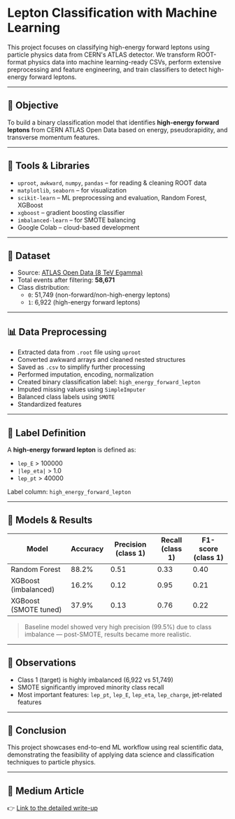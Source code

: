 
# Lepton Classification with Machine Learning 

This project focuses on classifying high-energy forward leptons using particle physics data from CERN's ATLAS detector. We transform ROOT-format physics data into machine learning-ready CSVs, perform extensive preprocessing and feature engineering, and train classifiers to detect high-energy forward leptons.

---

## 📌 Objective

To build a binary classification model that identifies **high-energy forward leptons** from CERN ATLAS Open Data based on energy, pseudorapidity, and transverse momentum features.

---

## 🧰 Tools & Libraries
- `uproot`, `awkward`, `numpy`, `pandas` – for reading & cleaning ROOT data  
- `matplotlib`, `seaborn` – for visualization  
- `scikit-learn` – ML preprocessing and evaluation, Random Forest, XGBoost  
- `xgboost` – gradient boosting classifier  
- `imbalanced-learn` – for SMOTE balancing  
- Google Colab – cloud-based development

---
## 🧪 Dataset

- Source: [ATLAS Open Data (8 TeV Egamma)](https://atlas-opendata.web.cern.ch/Legacy8TeV/Data/DataEgamma.root)  
- Total events after filtering: **58,671**
- Class distribution:
  - `0`: 51,749 (non-forward/non-high-energy leptons)
  - `1`: 6,922 (high-energy forward leptons)

---

## 📊 Data Preprocessing
- Extracted data from `.root` file using `uproot`
- Converted awkward arrays and cleaned nested structures
- Saved as `.csv` to simplify further processing
- Performed imputation, encoding, normalization
- Created binary classification label: `high_energy_forward_lepton`
- Imputed missing values using `SimpleImputer`
- Balanced class labels using `SMOTE`
- Standardized features

---
## 🎯 Label Definition

A **high-energy forward lepton** is defined as:
- `lep_E` > 100000
- `|lep_eta|` > 1.0
- `lep_pt` > 40000

Label column: `high_energy_forward_lepton`

---
## 🧪 Models & Results

| Model                 | Accuracy | Precision (class 1) | Recall (class 1) | F1-score (class 1) |
|----------------------|----------|----------------------|------------------|---------------------|
| Random Forest         | 88.2%    | 0.51                 | 0.33             | 0.40                |
| XGBoost (imbalanced)  | 16.2%    | 0.12                 | 0.95             | 0.21                |
| XGBoost (SMOTE tuned) | 37.9%    | 0.13                 | 0.76             | 0.22                |

> Baseline model showed very high precision (99.5%) due to class imbalance — post-SMOTE, results became more realistic.

---

## 📌 Observations
- Class 1 (target) is highly imbalanced (6,922 vs 51,749)
- SMOTE significantly improved minority class recall
- Most important features: `lep_pt`, `lep_E`, `lep_eta`, `lep_charge`, jet-related features

---

## 🧾 Conclusion
This project showcases end-to-end ML workflow using real scientific data, demonstrating the feasibility of applying data science and classification techniques to particle physics.

---

## 📄 Medium Article
👉 [Link to the detailed write-up](#coming-soon)
